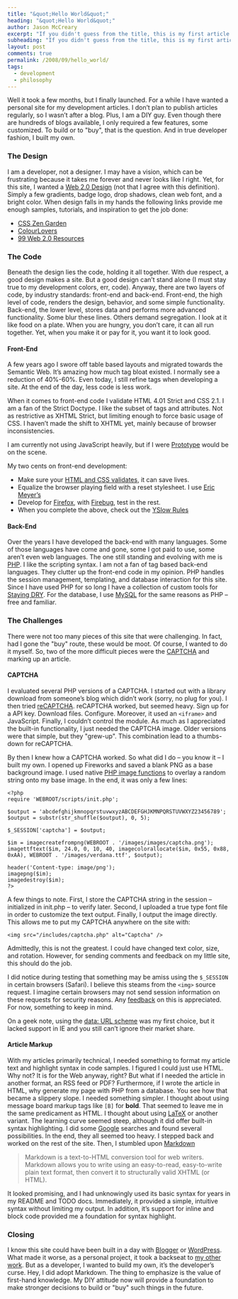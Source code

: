 ```yaml
---
title: "&quot;Hello World&quot;"
heading: "&quot;Hello World&quot;"
author: Jason McCreary
excerpt: "If you didn't guess from the title, this is my first article. What does it contain? A look back at the development of this site, of course. I outline the pieces of this site with general development tips."
subheading: "If you didn't guess from the title, this is my first article. What does it contain? A look back at the development of this site, of course. I outline the pieces of this site with general development tips."
layout: post
comments: true
permalink: /2008/09/hello_world/
tags:
  - development
  - philosophy
---
```

Well it took a few months, but I finally launched. For a while I have wanted a personal site for my development articles. I don&rsquo;t plan to publish articles regularly, so I wasn&rsquo;t after a blog. Plus, I am a DIY guy. Even though there are hundreds of blogs available, I only required a few features, some customized. To build or to "buy", that is the question. And in true developer fashion, I built my own.

### The Design

I am a developer, not a designer. I may have a vision, which can be frustrating because it takes me forever and never looks like I right. Yet, for this site, I wanted a [Web 2.0 Design][1] (not that I agree with this definition). Simply a few gradients, badge logo, drop shadows, clean web font, and a bright color. When design falls in my hands the following links provide me enough samples, tutorials, and inspiration to get the job done:

*   [CSS Zen Garden][2]
*   [ColourLovers][3]
*   [99 Web 2.0 Resources][4]

### The Code

Beneath the design lies the code, holding it all together. With due respect, a good design makes a site. But a good design can&rsquo;t stand alone (I must stay true to my development colors, err, code). Anyway, there are two layers of code, by industry standards: front-end and back-end. Front-end, the high level of code, renders the design, behavior, and some simple functionality. Back-end, the lower level, stores data and performs more advanced functionality. Some blur these lines. Others demand segregation. I look at it like food on a plate. When you are hungry, you don&rsquo;t care, it can all run together. Yet, when you make it or pay for it, you want it to look good. 

#### Front-End

A few years ago I swore off table based layouts and migrated towards the Semantic Web. It&rsquo;s amazing how much tag bloat existed. I normally see a reduction of 40%-60%. Even today, I still refine tags when developing a site. At the end of the day, less code is less work. 

When it comes to front-end code I validate HTML 4.01 Strict and CSS 2.1. I am a fan of the Strict Doctype. I like the subset of tags and attributes. Not as restrictive as XHTML Strict, but limiting enough to force basic usage of CSS. I haven&rsquo;t made the shift to XHTML yet, mainly because of browser inconsistencies.

I am currently not using JavaScript heavily, but if I were [Prototype][5] would be on the scene.

My two cents on front-end development:

*   Make sure your [HTML and CSS validates][6], it can save lives.
*   Equalize the browser playing field with a reset stylesheet. I use [Eric Meyer&rsquo;s][7]
*   Develop for [Firefox][8], with [Firebug][9], test in the rest.
*   When you complete the above, check out the [YSlow Rules][10]

#### Back-End

Over the years I have developed the back-end with many languages. Some of those languages have come and gone, some I got paid to use, some aren&rsquo;t even web languages. The one still standing and evolving with me is [PHP][11]. I like the scripting syntax. I am not a fan of tag based back-end languages. They clutter up the front-end code in my opinion. PHP handles the session management, templating, and database interaction for this site. Since I have used PHP for so long I have a collection of custom tools for [Staying DRY][12]. For the database, I use [MySQL][13] for the same reasons as PHP – free and familiar.

### The Challenges

There were not too many pieces of this site that were challenging. In fact, had I gone the "buy" route, these would be moot. Of course, I wanted to do it myself. So, two of the more difficult pieces were the [CAPTCHA][14] and marking up an article.

#### CAPTCHA

I evaluated several PHP versions of a CAPTCHA. I started out with a library download from someone&rsquo;s blog which didn&rsquo;t work (sorry, no plug for you). I then tried [reCAPTCHA][15]. reCAPTCHA worked, but seemed heavy. Sign up for a API key. Download files. Configure. Moreover, it used an `<iframe>` and JavaScript. Finally, I couldn&rsquo;t control the module. As much as I appreciated the built-in functionality, I just needed the CAPTCHA image. Older versions were that simple, but they "grew-up". This combination lead to a thumbs-down for reCAPTCHA.

By then I knew how a CAPTCHA worked. So what did I do – you know it – I built my own. I opened up Fireworks and saved a blank PNG as a base background image. I used native [PHP image functions][16] to overlay a random string onto my base image. In the end, it was only a few lines:

    <?php
    require 'WEBROOT/scripts/init.php';
    
    $output = 'abcdefghijkmnopqrstuvwxyzABCDEFGHJKMNPQRSTUVWXYZ23456789';
    $output = substr(str_shuffle($output), 0, 5);
    
    $_SESSION['captcha'] = $output;
    
    $im = imagecreatefrompng(WEBROOT . '/images/images/captcha.png');
    imagettftext($im, 24.0, 0, 10, 40, imagecolorallocate($im, 0x55, 0x88, 0xAA), WEBROOT . '/images/verdana.ttf', $output);
    
    header('Content-type: image/png');
    imagepng($im); 
    imagedestroy($im);
    ?>
    

A few things to note. First, I store the CAPTCHA string in the session – initialized in init.php – to verify later. Second, I uploaded a true type font file in order to customize the text output. Finally, I output the image directly. This allows me to put my CAPTCHA anywhere on the site with:

`<img src="/includes/captcha.php" alt="Captcha" />`

Admittedly, this is not the greatest. I could have changed text color, size, and rotation. However, for sending comments and feedback on my little site, this should do the job.

I did notice during testing that something may be amiss using the `$_SESSION` in certain browsers (Safari). I believe this steams from the `<img>` source request. I imagine certain browsers may not send session information on these requests for security reasons. Any [feedback][17] on this is appreciated. For now, something to keep in mind.

On a geek note, using the [data: URL scheme][18] was my first choice, but it lacked support in IE and you still can&rsquo;t ignore their market share.

#### Article Markup

With my articles primarily technical, I needed something to format my article text and highlight syntax in code samples. I figured I could just use HTML. Why not? It is for the Web anyway, right? But what if I needed the article in another format, an RSS feed or PDF? Furthermore, if I wrote the article in HTML, why generate my page with PHP from a database. You see how that became a slippery slope. I needed something simpler. I thought about using message board markup tags like `[B]` for **bold**. That seemed to leave me in the same predicament as HTML. I thought about using [LaTeX][19] or another variant. The learning curve seemed steep, although it did offer built-in syntax highlighting. I did some [Google][20] searches and found several possibilities. In the end, they all seemed too heavy. I stepped back and worked on the rest of the site. Then, I stumbled upon [Markdown][21]

> Markdown is a text-to-HTML conversion tool for web writers. Markdown allows you to write using an easy-to-read, easy-to-write plain text format, then convert it to structurally valid XHTML (or HTML).

It looked promising, and I had unknowingly used its basic syntax for years in my README and TODO docs. Immediately, it provided a simple, intuitive syntax without limiting my output. In addition, it&rsquo;s support for inline and block code provided me a foundation for syntax highlight.

### Closing

I know this site could have been built in a day with [Blogger][22] or [WordPress][23]. What made it worse, as a personal project, it took a backseat to [my other work][24]. But as a developer, I wanted to build my own, it&rsquo;s the developer&rsquo;s curse. Hey, I did adopt Markdown. The thing to emphasize is the value of first-hand knowledge. My DIY attitude now will provide a foundation to make stronger decisions to build or "buy" such things in the future.

 [1]: http://www.webdesignfromscratch.com/web-2.0-design-style-guide.cfm
 [2]: http://csszengarden.com
 [3]: http://colourlovers.com
 [4]: http://vandelaydesign.com/blog/design/web-20-design/
 [5]: http://prototypejs.org
 [6]: http://validator.w3.org
 [7]: http://meyerweb.com/eric/thoughts/2007/05/01/reset-reloaded/
 [8]: http://www.mozilla.com/firefox/
 [9]: http://getfirebug.com/
 [10]: http://developer.yahoo.com/yslow/
 [11]: http://www.php.net
 [12]: http://www.phparch.com/c/magazine/issue/45
 [13]: http://www.mysql.com
 [14]: http://en.wikipedia.org/wiki/Captcha
 [15]: http://recaptcha.net/
 [16]: http://www.php.net/manual/en/book.image.php
 [17]: #comments
 [18]: http://developer.mozilla.org/en/The_data_URL_scheme
 [19]: http://www.tug.org/
 [20]: http://google.com
 [21]: http://daringfireball.net/projects/markdown/
 [22]: http://blogger.com
 [23]: http://wordpress.com
 [24]: http://pureconcepts.net
